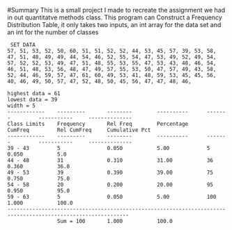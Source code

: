 #Summary
This is a small project I made to recreate the assignment we had in out quantitatve methods class. This program can Construct a Frequency Distribution Table, it only takes two inputs, an int array for the data set and an int for the number of classes

```
 SET DATA
57, 51, 53, 52, 50, 60, 51, 51, 52, 52, 44, 53, 45, 57, 39, 53, 58, 47, 51, 48, 49, 49, 44, 54, 46, 52, 55, 54, 47, 53, 49, 52, 49, 54, 57, 52, 52, 53, 49, 47, 51, 48, 55, 53, 55, 47, 53, 43, 48, 46, 54, 46, 51, 48, 53, 56, 48, 47, 49, 57, 55, 53, 50, 47, 57, 49, 43, 58, 52, 44, 46, 59, 57, 47, 61, 60, 49, 53, 41, 48, 59, 53, 45, 45, 56, 40, 46, 49, 50, 57, 47, 52, 48, 50, 45, 56, 47, 47, 48, 46,

highest data = 61
lowest data = 39
width = 5
------------    ---------       --------        ----------      -------         -----------     --------------
Class Limits    Frequency       Rel Freq        Percentage      CumFreq         Rel CumFreq     Cumulative Pct
------------    ---------       --------        ----------      -------         -----------     --------------
39 - 43         5               0.050           5.00            5               0.050           5.0
44 - 48         31              0.310           31.00           36              0.360           36.0
49 - 53         39              0.390           39.00           75              0.750           75.0
54 - 58         20              0.200           20.00           95              0.950           95.0
59 - 63         5               0.050           5.00            100             1.000           100.0
-------------------------------------------------------------------------------------------------------------
                Sum = 100       1.000           100.0
```